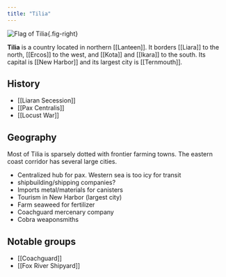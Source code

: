 ```yaml
---
title: "Tilia"
---
```


![Flag of Tilia](image/tilia.png){.fig-right}

**Tilia** is a country located in northern [[Lanteen]]. It borders [[Liara]] to the north, [[Ercos]] to the west, and [[Kota]] and [[Ikara]] to the south. Its capital is [[New Harbor]] and its largest city is [[Ternmouth]].

## History

- [[Liaran Secession]]
- [[Pax Centralis]]
- [[Locust War]]

## Geography

Most of Tilia is sparsely dotted with frontier farming towns. The eastern coast corridor has several large cities.

- Centralized hub for pax. Western sea is too icy for transit
- shipbuilding/shipping companies?
- Imports metal/materials for canisters
- Tourism in New Harbor (largest city)
- Farm seaweed for fertilizer
- Coachguard mercenary company
- Cobra weaponsmiths

## Notable groups

- [[Coachguard]]
- [[Fox River Shipyard]]
